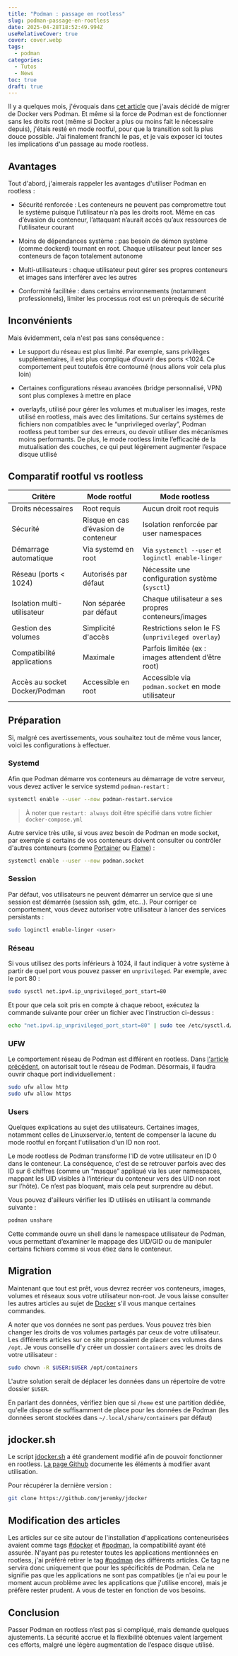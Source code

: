 ```yaml
---
title: "Podman : passage en rootless"
slug: podman-passage-en-rootless
date: 2025-04-28T18:52:49.994Z
useRelativeCover: true
cover: cover.webp
tags:
  - podman
categories:
  - Tutos
  - News
toc: true
draft: true
---
```


Il y a quelques mois, j'évoquais dans [cet article](/posts/migration-de-docker-vers-podman/) que j'avais décidé de migrer de Docker vers Podman. Et même si la force de Podman est de fonctionner sans les droits root (même si Docker a plus ou moins fait le nécessaire depuis), j'étais resté en mode rootful, pour que la transition soit la plus douce possible. J’ai finalement franchi le pas, et je vais exposer ici toutes les implications d'un passage au mode rootless.

## Avantages

Tout d'abord, j'aimerais rappeler les avantages d'utiliser Podman en rootless :

- Sécurité renforcée : Les conteneurs ne peuvent pas compromettre tout le système puisque l’utilisateur n’a pas les droits root. Même en cas d’évasion du conteneur, l’attaquant n’aurait accès qu’aux ressources de l’utilisateur courant 

- Moins de dépendances système : pas besoin de démon système (comme dockerd) tournant en root. Chaque utilisateur peut lancer ses conteneurs de façon totalement autonome 

- Multi-utilisateurs : chaque utilisateur peut gérer ses propres conteneurs et images sans interférer avec les autres 

- Conformité facilitée : dans certains environnements (notamment professionnels), limiter les processus root est un prérequis de sécurité 

## Inconvénients

Mais évidemment, cela n'est pas sans conséquence :

- Le support du réseau est plus limité. Par exemple, sans privilèges supplémentaires, il est plus compliqué d’ouvrir des ports <1024. Ce comportement peut toutefois être contourné (nous allons voir cela plus loin)

- Certaines configurations réseau avancées (bridge personnalisé, VPN) sont plus complexes à mettre en place

- overlayfs, utilisé pour gérer les volumes et mutualiser les images, reste utilisé en rootless, mais avec des limitations. Sur certains systèmes de fichiers non compatibles avec le “unprivileged overlay”, Podman rootless peut tomber sur des erreurs, ou devoir utiliser des mécanismes moins performants. De plus, le mode rootless limite l’efficacité de la mutualisation des couches, ce qui peut légèrement augmenter l’espace disque utilisé

## Comparatif rootful vs rootless

| Critère                         | Mode rootful                                       | Mode rootless                                      |
|---------------------------------|----------------------------------------------------|----------------------------------------------------|
| Droits nécessaires              | Root requis                                        | Aucun droit root requis                            |
| Sécurité                        | Risque en cas d’évasion de conteneur               | Isolation renforcée par user namespaces            |
| Démarrage automatique           | Via systemd en root                                | Via `systemctl --user` et `loginctl enable-linger` |
| Réseau (ports < 1024)           | Autorisés par défaut                               | Nécessite une configuration système (`sysctl`)     |
| Isolation multi-utilisateur     | Non séparée par défaut                             | Chaque utilisateur a ses propres conteneurs/images |
| Gestion des volumes             | Simplicité d'accès                                 | Restrictions selon le FS (`unprivileged overlay`)  |
| Compatibilité applications      | Maximale                                           | Parfois limitée (ex : images attendent d’être root)|
| Accès au socket Docker/Podman   | Accessible en root                                 | Accessible via `podman.socket` en mode utilisateur |

## Préparation

Si, malgré ces avertissements, vous souhaitez tout de même vous lancer, voici les configurations à effectuer.

### Systemd

Afin que Podman démarre vos conteneurs au démarrage de votre serveur, vous devez activer le service systemd `podman-restart` :

```bash
systemctl enable --user --now podman-restart.service
```
> À noter que `restart: always` doit être spécifié dans votre fichier `docker-compose.yml`

Autre service très utile, si vous avez besoin de Podman en mode socket, par exemple si certains de vos conteneurs doivent consulter ou contrôler d'autres conteneurs (comme [Portainer](/posts/portainer-administrer-vos-conteneurs-via-une-interface-web/) ou [Flame](/posts/flame-un-dashboard-leger-et-efficace/)) :

```bash
systemctl enable --user --now podman.socket
```

### Session

Par défaut, vos utilisateurs ne peuvent démarrer un service que si une session est démarrée (session ssh, gdm, etc...). Pour corriger ce comportement, vous devez autoriser votre utilisateur à lancer des services persistants :

```bash
sudo loginctl enable-linger <user>
```

### Réseau

Si vous utilisez des ports inférieurs à 1024, il faut indiquer à votre système à partir de quel port vous pouvez passer en `unprivileged`. Par exemple, avec le port 80 : 

```bash
sudo sysctl net.ipv4.ip_unprivileged_port_start=80
```

Et pour que cela soit pris en compte à chaque reboot, exécutez la commande suivante pour créer un fichier avec l'instruction ci-dessus :

```bash
echo "net.ipv4.ip_unprivileged_port_start=80" | sudo tee /etc/sysctl.d/10-podman.conf
```

### UFW

Le comportement réseau de Podman est différent en rootless. Dans [l'article précédent](/posts/migration-de-docker-vers-podman/#param%c3%a9trage-de-ufw), on autorisait tout le réseau de Podman. Désormais, il faudra ouvrir chaque port individuellement :

```bash
sudo ufw allow http
sudo ufw allow https
```

### Users

Quelques explications au sujet des utilisateurs. Certaines images, notamment celles de Linuxserver.io, tentent de compenser la lacune du mode rootful en forçant l'utilisation d'un ID non root. 

Le mode rootless de Podman transforme l'ID de votre utilisateur en ID 0 dans le conteneur. La conséquence, c'est de se retrouver parfois avec des ID sur 6 chiffres (comme un “masque” appliqué via les user namespaces, mappant les UID visibles à l’intérieur du conteneur vers des UID non root sur l’hôte). Ce n’est pas bloquant, mais cela peut surprendre au début.

Vous pouvez d'ailleurs vérifier les ID utilisés en utilisant la commande suivante :

```bash
podman unshare
```

Cette commande ouvre un shell dans le namespace utilisateur de Podman, vous permettant d’examiner le mappage des UID/GID ou de manipuler certains fichiers comme si vous étiez dans le conteneur.

## Migration

Maintenant que tout est prêt, vous devrez recréer vos conteneurs, images, volumes et réseaux sous votre utilisateur non-root. Je vous laisse consulter les autres articles au sujet de [Docker](/posts/premiers-pas-avec-docker/) s'il vous manque certaines commandes. 

A noter que vos données ne sont pas perdues. Vous pouvez très bien changer les droits de vos volumes partagés par ceux de votre utilisateur. Les différents articles sur ce site proposaient de placer ces volumes dans `/opt`. Je vous conseille d'y créer un dossier `containers` avec les droits de votre utilisateur : 

```bash
sudo chown -R $USER:$USER /opt/containers
```

L'autre solution serait de déplacer les données dans un répertoire de votre dossier `$USER`.

En parlant des données, vérifiez bien que si `/home` est une partition dédiée, qu'elle dispose de suffisamment de place pour les données de Podman (les données seront stockées dans `~/.local/share/containers` par défaut)

## jdocker.sh

Le script [jdocker.sh](https://github.com/jeremky/jdocker) a été grandement modifié afin de pouvoir fonctionner en rootless. [La page Github](https://github.com/jeremky/jdocker) documente les éléments à modifier avant utilisation.

Pour récupérer la dernière version : 

```bash
git clone https://github.com/jeremky/jdocker
```

## Modification des articles

Les articles sur ce site autour de l'installation d'applications conteneurisées avaient comme tags [#docker](/tags/docker/) et [#podman](/tags/podman/), la compatibilité ayant été assurée. N'ayant pas pu retester toutes les applications mentionnées en rootless, j'ai préféré retirer le tag [#podman](/tags/podman/) des différents articles. Ce tag ne servira donc uniquement que pour les spécificités de Podman. Cela ne signifie pas que les applications ne sont pas compatibles (je n'ai eu pour le moment aucun problème avec les applications que j'utilise encore), mais je préfère rester prudent. A vous de tester en fonction de vos besoins.

## Conclusion

Passer Podman en rootless n’est pas si compliqué, mais demande quelques ajustements. La sécurité accrue et la flexibilité obtenues valent largement ces efforts, malgré une légère augmentation de l’espace disque utilisé.